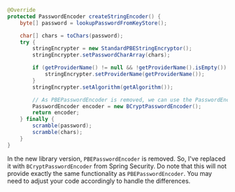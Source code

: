```java
@Override
protected PasswordEncoder createStringEncoder() {
    byte[] password = lookupPasswordFromKeyStore();

    char[] chars = toChars(password);
    try {
        stringEncrypter = new StandardPBEStringEncryptor();
        stringEncrypter.setPasswordCharArray(chars);

        if (getProviderName() != null && !getProviderName().isEmpty()) {
            stringEncrypter.setProviderName(getProviderName());
        }
        stringEncrypter.setAlgorithm(getAlgorithm());

        // As PBEPasswordEncoder is removed, we can use the PasswordEncoder from Spring Security
        PasswordEncoder encoder = new BCryptPasswordEncoder();
        return encoder;
    } finally {
        scramble(password);
        scramble(chars);
    }
}
```
In the new library version, `PBEPasswordEncoder` is removed. So, I've replaced it with `BCryptPasswordEncoder` from Spring Security. Do note that this will not provide exactly the same functionality as `PBEPasswordEncoder`. You may need to adjust your code accordingly to handle the differences.